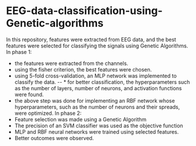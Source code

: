 # EEG-data-classification-using-Genetic-algorithms
In this repository, features were extracted from EEG data, and the best features were selected for classifying the signals using Genetic Algorithms.
In phase 1: 
- the features were extracted from the channels. 
- using the fisher criterion, the best features were chosen. 
- using 5-fold cross-validation, an MLP network was implemented to classify the data.
  -- * for better classification, the hyperparameters such as the number of layers, number of neurons, and activation functions were found. 
- the above step was done for implementing an RBF network whose hyperparameters, such as the number of neurons and their spreads, were optimized.
In phase 2:
- Feature selection was made using a Genetic Algorithm
- The precision of an SVM classifier was used as the objective function
- MLP and RBF neural networks were trained using selected features.
- Better outcomes were observed.
